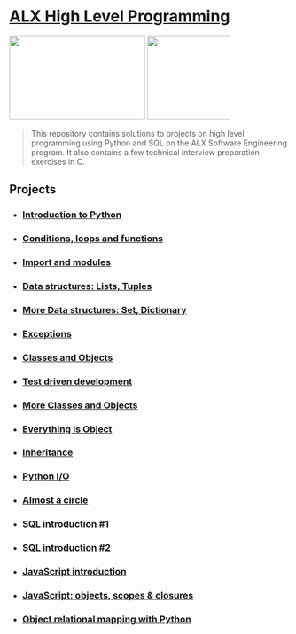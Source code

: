 # [ALX High Level Programming](https://github.com/leulyk/alx-higher_level_programming)

<p float="left">
<img src="https://lh3.googleusercontent.com/oVJxT1yn7vwaEM8t9A5MGL6emG0j-_uqHa5H8ikWLvl6Ka-nVmUJZblqWDqPiY-S6itPLnZNgcc8rviK8AVT65l_a3zHiyctwy8=s0" width="245" height="150"/>
<img src="https://blog.holbertonschool.com/wp-content/uploads/2019/04/instagram_feed180.jpg" width = "150" height="150"/>
</p>

> This repository contains solutions to projects on high level programming using Python and SQL on the ALX Software Engineering program. It also contains a few technical interview preparation exercises in C.

## Projects

- ### [Introduction to Python](https://github.com/leulyk/alx-higher_level_programming/tree/main/0x00-python-hello_world)

- ### [Conditions, loops and functions](https://github.com/leulyk/alx-higher_level_programming/tree/main/0x01-python-if_else_loops_functions)

- ### [Import and modules](https://github.com/leulyk/alx-higher_level_programming/tree/main/0x02-python-import_modules)

- ### [Data structures: Lists, Tuples](https://github.com/leulyk/alx-higher_level_programming/tree/main/0x03-python-data_structures)

- ### [More Data structures: Set, Dictionary](https://github.com/leulyk/alx-higher_level_programming/tree/main/0x04-python-more_data_structures)

- ### [Exceptions](https://github.com/leulyk/alx-higher_level_programming/tree/main/0x05-python-exceptions)

- ### [Classes and Objects](https://github.com/leulyk/alx-higher_level_programming/tree/main/0x06-python-classes)

- ### [Test driven development](https://github.com/leulyk/alx-higher_level_programming/tree/main/0x07-python-test_driven_development)

- ### [More Classes and Objects](https://github.com/leulyk/alx-higher_level_programming/tree/main/0x08-python-more_classes)

- ### [Everything is Object](https://github.com/leulyk/alx-higher_level_programming/tree/main/0x09-python-everything_is_object)

- ### [Inheritance](https://github.com/leulyk/alx-higher_level_programming/tree/main/0x0A-python-inheritance)

- ### [Python I/O](https://github.com/leulyk/alx-higher_level_programming/tree/main/0x0B-python-input_output)

- ### [Almost a circle](https://github.com/leulyk/alx-higher_level_programming/tree/main/0x0C-python-almost_a_circle)

- ### [SQL introduction #1](https://github.com/leulyk/alx-higher_level_programming/tree/main/0x0D-SQL_introduction)

- ### [SQL introduction #2](https://github.com/leulyk/alx-higher_level_programming/tree/main/0x0E-SQL_more_queries)

- ### [JavaScript introduction](https://github.com/leulyk/alx-higher_level_programming/tree/main/0x12-javascript-warm_up)

- ### [JavaScript: objects, scopes & closures](https://github.com/leulyk/alx-higher_level_programming/tree/main/0x13-javascript_objects_scopes_closures)

- ### [Object relational mapping with Python](https://github.com/leulyk/alx-higher_level_programming/tree/main/0x0F-python-object_relational_mapping)
